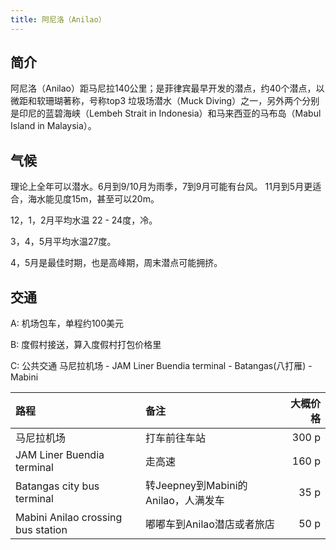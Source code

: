```yaml
---
title: 阿尼洛（Anilao）
---
```


## 简介
阿尼洛（Anilao）距马尼拉140公里；是菲律宾最早开发的潜点，约40个潜点，以微距和软珊瑚著称，号称top3 垃圾场潜水（Muck Diving）之一，另外两个分别是印尼的蓝碧海峡（Lembeh Strait in Indonesia）和马来西亚的马布岛（Mabul Island in Malaysia）。

## 气候
理论上全年可以潜水。6月到9/10月为雨季，7到9月可能有台风。
11月到5月更适合，海水能见度15m，甚至可以20m。

12，1，2月平均水温 22 - 24度，冷。

3，4，5月平均水温27度。

4，5月是最佳时期，也是高峰期，周末潜点可能拥挤。

## 交通
A: 机场包车，单程约100美元

B: 度假村接送，算入度假村打包价格里

C: 公共交通
   马尼拉机场 - JAM Liner Buendia terminal - Batangas(八打雁) - Mabini
   
| 路程           | 备注            |    大概价格    |
|:------------- |:--------------- | -------------:|
| 马尼拉机场      | 打车前往车站 |         300 p |
| JAM Liner Buendia terminal      | 走高速        |  160 p |
| Batangas city bus terminal | 转Jeepney到Mabini的Anilao，人满发车    | 35 p           |
| Mabini Anilao crossing bus station| 嘟嘟车到Anilao潜店或者旅店 | 50 p|
